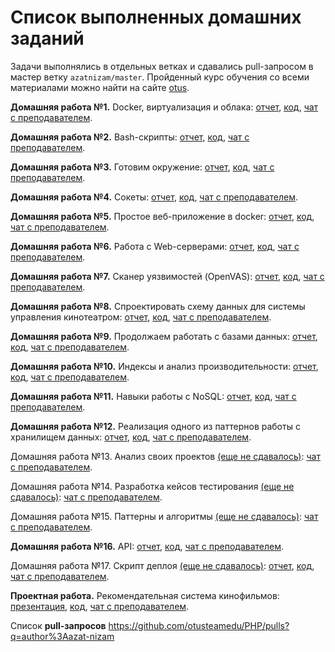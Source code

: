 # Список выполненных домашних заданий
Задачи выполнялись в отдельных ветках и сдавались pull-запросом в мастер ветку `azatnizam/master`.
Пройденный курс обучения со всеми материалами можно найти на сайте [otus](https://otus.ru/learning/40059/).

**Домашняя работа №1.** Docker, виртуализация и облака: [отчет](https://github.com/otusteamedu/PHP/pull/479), [код](https://github.com/otusteamedu/PHP/tree/azatnizam/hw1), [чат с преподавателем](https://otus.ru/learning/40059/#/homework-chat/5044/).

**Домашняя работа №2.** Bash-скрипты: [отчет](https://github.com/otusteamedu/PHP/pull/501), [код](https://github.com/otusteamedu/PHP/tree/azatnizam/hw2), [чат с преподавателем](https://otus.ru/learning/40059/#/homework-chat/5045/).

**Домашняя работа №3.** Готовим окружение: [отчет](https://github.com/otusteamedu/PHP/pull/512), [код](https://github.com/otusteamedu/PHP/tree/azatnizam/hw3), [чат с преподавателем](https://otus.ru/learning/40059/#/homework-chat/5047/).

**Домашняя работа №4.** Сокеты: [отчет](https://github.com/otusteamedu/PHP/pull/545), [код](https://github.com/otusteamedu/PHP/tree/azatnizam/hw4), [чат с преподавателем](https://otus.ru/learning/40059/#/homework-chat/5046/).

**Домашняя работа №5.** Простое веб-приложение в docker: [отчет](https://github.com/otusteamedu/PHP/pull/569), [код](https://github.com/otusteamedu/PHP/tree/azatnizam/hw5), [чат с преподавателем](https://otus.ru/learning/40059/#/homework-chat/5049/).

**Домашняя работа №6.** Работа с Web-серверами: [отчет](https://github.com/otusteamedu/PHP/pull/587), [код](https://github.com/otusteamedu/PHP/tree/azatnizam/hw6.1), [чат с преподавателем](https://otus.ru/learning/40059/#/homework-chat/5048/).

**Домашняя работа №7.** Сканер уязвимостей (OpenVAS): [отчет](https://github.com/otusteamedu/PHP/pull/581), [код](https://github.com/otusteamedu/PHP/tree/azatnizam/hw7), [чат с преподавателем](https://otus.ru/learning/40059/#/homework-chat/5050/).

**Домашняя работа №8.** Спроектировать схему данных для системы управления кинотеатром: [отчет](https://github.com/otusteamedu/PHP/blob/azatnizam/hw8/README.md), [код](https://github.com/otusteamedu/PHP/tree/azatnizam/hw8), [чат с преподавателем](https://otus.ru/learning/40059/#/homework-chat/5051/).

**Домашняя работа №9.** Продолжаем работать с базами данных: [отчет](https://github.com/otusteamedu/PHP/blob/azatnizam/hw9/README.md), [код](https://github.com/otusteamedu/PHP/tree/azatnizam/hw9), [чат с преподавателем](https://otus.ru/learning/40059/#/homework-chat/5052/).

**Домашняя работа №10.** Индексы и анализ производительности: [отчет](https://github.com/otusteamedu/PHP/blob/azatnizam/hw10/README.md), [код](https://github.com/otusteamedu/PHP/tree/azatnizam/hw10), [чат с преподавателем](https://otus.ru/learning/40059/#/homework-chat/5053/).

**Домашняя работа №11.** Навыки работы с NoSQL: [отчет](https://github.com/otusteamedu/PHP/blob/azatnizam/hw11/README.md), [код](https://github.com/otusteamedu/PHP/tree/azatnizam/hw11), [чат с преподавателем](https://otus.ru/learning/40059/#/homework-chat/5054/).

**Домашняя работа №12.** Реализация одного из паттернов работы с хранилищем данных: [отчет](https://github.com/otusteamedu/PHP/blob/azatnizam/hw12/README.md), [код](https://github.com/otusteamedu/PHP/tree/azatnizam/hw12), [чат с преподавателем](https://otus.ru/learning/40059/#/homework-chat/5055/).

Домашняя работа №13. Анализ своих проектов <ins>(еще не сдавалось)</ins>: [чат с преподавателем](https://otus.ru/learning/40059/#/homework-chat/5056/).

Домашняя работа №14. Разработка кейсов тестирования <ins>(еще не сдавалось)</ins>: [чат с преподавателем](https://otus.ru/learning/40059/#/homework-chat/5057/).

Домашняя работа №15. Паттерны и алгоритмы <ins>(еще не сдавалось)</ins>: [чат с преподавателем](https://otus.ru/learning/40059/#/homework-chat/5058/).

**Домашняя работа №16.** API: [отчет](https://github.com/otusteamedu/PHP/blob/azatnizam/hw16.2/README.md), [код](https://github.com/otusteamedu/PHP/tree/azatnizam/hw16.2), [чат с преподавателем](https://otus.ru/learning/40059/#/homework-chat/5059/).

Домашняя работа №17. Скрипт деплоя <ins>(еще не сдавалось)</ins>: [отчет](), [код](), [чат с преподавателем](https://otus.ru/learning/40059/#/homework-chat/5060/).

**Проектная работа.** Рекомендательная система кинофильмов: [презентация](https://docs.google.com/presentation/d/18wNBSEmi1QneVSiZFL3U5Fdskti4zZG7RFQd4YxuhsU/), [код](https://github.com/azat-nizam/otus_diploma_alice), [чат с преподавателем](https://otus.ru/learning/40059/#/homework-chat/5061/).

Список **pull-запросов** https://github.com/otusteamedu/PHP/pulls?q=author%3Aazat-nizam